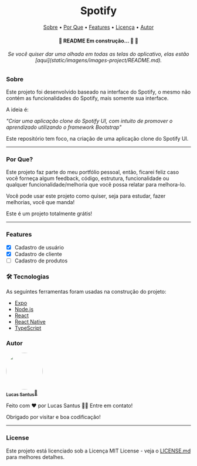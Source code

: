<h1 align="center">Spotify</h1>

<p align="center">
 <a href="#sobre">Sobre</a> •
 <a href="#por que?">Por Que</a> • 
 <a href="#features">Features</a> •
 <a href="#license">Licença</a> • 
 <a href="#autor">Autor</a>
</p>

<h4 align="center"> 
	🚧  README Em construção... 🚀 🚧
</h4>

<h6 align="center"> 
	Se você quiser dar uma olhada em todas as telas do aplicativo, elas estão [aqui](static/imagens/images-project/README.md).
</h6>

### Sobre

Este projeto foi desenvolvido baseado na interface do Spotify, o mesmo não contém as funcionalidades do Spotify, mais somente sua interface.

A ideia é:

_"Criar uma aplicação clone do Spotify UI, com intuito de promover o aprendizado utilizando o framework Bootstrap"_

Este repositório tem foco, na criação de uma aplicação clone do Spotify UI.

--------------------------------------------------------------------------------------

### Por Que?

Este projeto faz parte do meu portfólio pessoal, então, ficarei feliz caso você forneça algum feedback, código, estrutura, funcionalidade ou qualquer funcionalidade/melhoria que você possa relatar para melhora-lo.

Você pode usar este projeto como quiser, seja para estudar, fazer melhorias, você que manda!

Este é um projeto totalmente grátis!

--------------------------------------------------------------------------------------

### Features

- [x] Cadastro de usuário
- [x] Cadastro de cliente
- [ ] Cadastro de produtos

### 🛠 Tecnologias

As seguintes ferramentas foram usadas na construção do projeto:

- [Expo](https://expo.io/)
- [Node.js](https://nodejs.org/en/)
- [React](https://pt-br.reactjs.org/)
- [React Native](https://reactnative.dev/)
- [TypeScript](https://www.typescriptlang.org/)

### Autor

<a href="https://github.com/LucasSantus">
 <img style="border-radius: 50%;" src="https://github.com/LucasSantus.png" width="100px;" alt=""/>
 <br />
 <sub><b>Lucas Santus</b></sub></a><a href="https://blog.rocketseat.com.br/author/thiago//" title="Github">🚀
</a>

Feito com ❤️ por Lucas Santus 
👋🏽 Entre em contato!

Obrigado por visitar e boa codificação!

--------------------------------------------------------------------------------------

### License

Este projeto está licenciado sob a Licença MIT License - veja o [LICENSE.md](https://github.com/LucasSantus/spotify/blob/master/LICENSE) para melhores detalhes.
